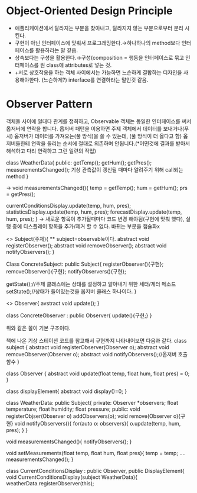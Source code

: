 # Object-Oriented Design Principle
- 애플리케이션에서 달라지는 부분을 찾아내고, 달라지지 않는 부분으로부터 분리 시킨다.
- 구현이 아닌 인터페이스에 맞춰서 프로그래밍한다.→하나하나의 method보다 인터페이스를 활용하라는 말 같음.
- 상속보다는 구성을 활용한다.→구성(composition = 행동을 인터페이스로 묶고 인터페이스를 원 class에 attributes로 넣는 것.
- +서로 상호작용을 하는 객체 사이에서는 가능하면 느슨하게 결합하는 디자인을 사용해야한다. (느슨하게?) interface를 연결하라는 말인것 같음.

# Observer Pattern
객체들 사이에 일대다 관계를 정희하고, Observable 객체는 동일한 인터페이스를 써서 옵저버에 연락을 합니다.
옵저버 패턴을 이용하면 주제 객체에서 데이터를 보내거나(푸시) 옵저버가 데이터를 가져오는(풀 방식)을 쓸 수 있는데, (풀 방식이 더 옳다고 함)
옵저버들한테 연락을 돌리는 순서에 절대로 의존하며 안됩니다.(*어떤것에 결과를 받아서 해석하고 다리 연락하고 그런 일련의 작업)

class WeatherData{
public:
  getTemp();
  getHum();
  getPres();
  measurementsChanged(); 기상 관측값이 갱신될 때마다 알려주기 위해 call되는 method
}

→ void measurementsChanged(){
  temp = getTemp();
  hum = getHum();
  prs = getPres();

  currentConditionsDisplay.update(temp, hum, pres);
  statisticsDisplay.update(temp, hum, pres);
  forecastDisplay.update(temp, hum, pres);
}
→ 새로운 항목이 추가될때마다 코드 변경 해야됨(구현에 맞춰 했다), 실행 중에 디스플레이 항목을 추가/제거 할 수 없다. 바뀌는 부분을 캠슐화x


<<interface>> Subject(주제){ ** subject=observable이다.
  abstract void registerObserver();
  abstract void removeObserver();
  abstract void notifyObservers();
}

Class ConcreteSubject: public Subject{
  registerObserver(){구현};
  removeObserver(){구현};
  notifyObservers(){구현};

  getState();//주제 클래스에는 상태를 설정하고 알아내기 위한 세터/게터 메소드
  setState();//상태가 들어있는것을 옵저버 클래스 하나이다.
}

<<interface>> Observer{
  avstract void update();
}

class ConcreteObserver : public Observer{
  update(){구현;}
}

위와 같은 꼴이 기본 구조이다.

책에 나온 기상 스테이션 코드를 참고해서 구현까지 나타내어보면 다음과 같다.
class subject {
  abstract void registerObserver(Observer o);
  abstract void removeObserver(Observer o);
  abstract void notifyObservers();//옵저버 호출 함수
}

class Observer {
  abstract void update(float temp, float hum, float pres) = 0;
}

class displayElement{
  abstract void display()=0;
}


class WeatherData: public Subject{
private:
  Observer *observers;
  float temperature;
  float humidity;
  float pressure;
public:
  void registerObjser(Observer o)
    addObservers(o);
  void remove(Observer o){구현}
  void notifyObservers(){
    for(auto o: observers){
      o.update(temp, hum, pres);
    }
  }

  void measurementsChanged(){
    notifyObservers();
  }
  
  void setMeasurements(float temp, float hum, float pres){
    temp = temp;
    ....
    measurementsChanged();
}


class CurrentConditionsDisplay : public Observer, public DisplayElement{
  void CurrentConditionsDisplay(subject WeatherData){
    weatherData.registerObserver(this);
    



  
